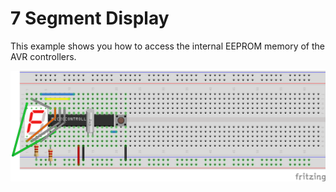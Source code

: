 # 7 Segment Display

This example shows you how to access the internal EEPROM memory of the AVR controllers.

![Setup](eeprom.png)
